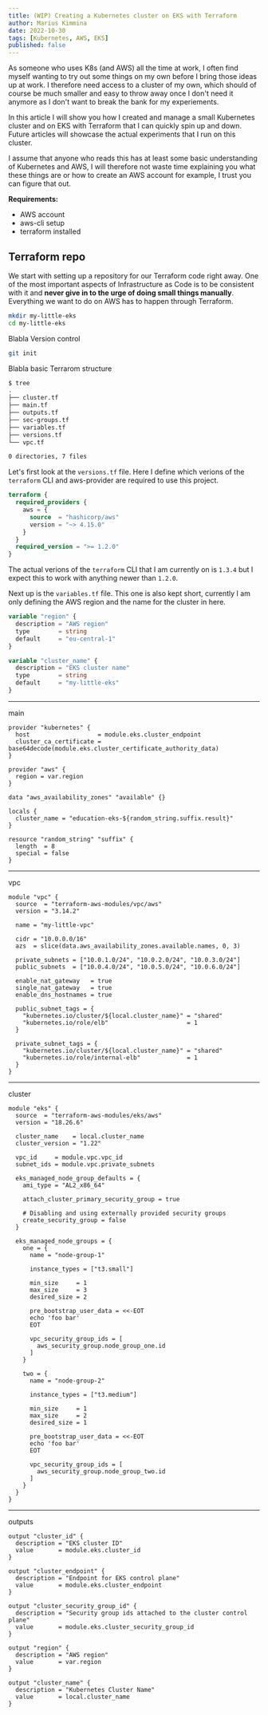 ```yaml
---
title: (WIP) Creating a Kubernetes cluster on EKS with Terraform
author: Marius Kimmina
date: 2022-10-30
tags: [Kubernetes, AWS, EKS]
published: false
---
```


As someone who uses K8s (and AWS) all the time at work, I often find myself wanting to try out some things on my own before I bring those ideas up at work. 
I therefore need access to a cluster of my own, which should of course be much smaller and easy to throw away once I don't need it anymore as I don't want to break the bank for my experiements.

In this article I will show you how I created and manage a small Kubernetes cluster and on EKS with Terraform that I can quickly spin up and down. Future articles will showcase the actual experiments that I run on this cluster.

I assume that anyone who reads this has at least some basic understanding of Kubernetes and AWS, I will therefore not waste time explaining you what these things are or how to create an AWS account for example, I trust you can figure that out.

**Requirements:**
* AWS account
* aws-cli setup
* terraform installed


## Terraform repo

We start with setting up a repository for our Terraform code right away. One of the most important aspects of Infrastructure as Code is to be consistent with it and **never give in to the urge of doing small things manually**. Everything we want to do on AWS has to happen through Terraform.

```bash
mkdir my-little-eks
cd my-little-eks
```

Blabla Version control

```bash
git init 
```

Blabla basic Terrarom structure

```bash
$ tree
.
├── cluster.tf
├── main.tf
├── outputs.tf
├── sec-groups.tf
├── variables.tf
├── versions.tf
└── vpc.tf

0 directories, 7 files
```

Let's first look at the `versions.tf` file. Here I define which verions of the `terraform` CLI and aws-provider are required to use this project.

```tf
terraform {
  required_providers {
    aws = {
      source  = "hashicorp/aws"
      version = "~> 4.15.0"
    }
  }
  required_version = ">= 1.2.0"
}
```

The actual verions of the `terraform` CLI that I am currently on is `1.3.4` but I expect this to work with anything newer than `1.2.0`. 

Next up is the `variables.tf` file. This one is also kept short, currently I am only defining the AWS region and the name for the cluster in here.

```tf
variable "region" {
  description = "AWS region"
  type        = string
  default     = "eu-central-1"
}

variable "cluster_name" {
  description = "EKS cluster name"
  type        = string
  default     = "my-little-eks"
}
```

---
main

```
provider "kubernetes" {
  host                   = module.eks.cluster_endpoint
  cluster_ca_certificate = base64decode(module.eks.cluster_certificate_authority_data)
}

provider "aws" {
  region = var.region
}

data "aws_availability_zones" "available" {}

locals {
  cluster_name = "education-eks-${random_string.suffix.result}"
}

resource "random_string" "suffix" {
  length  = 8
  special = false
}
```

---
vpc

```
module "vpc" {
  source  = "terraform-aws-modules/vpc/aws"
  version = "3.14.2"

  name = "my-little-vpc"

  cidr = "10.0.0.0/16"
  azs  = slice(data.aws_availability_zones.available.names, 0, 3)

  private_subnets = ["10.0.1.0/24", "10.0.2.0/24", "10.0.3.0/24"]
  public_subnets  = ["10.0.4.0/24", "10.0.5.0/24", "10.0.6.0/24"]

  enable_nat_gateway   = true
  single_nat_gateway   = true
  enable_dns_hostnames = true

  public_subnet_tags = {
    "kubernetes.io/cluster/${local.cluster_name}" = "shared"
    "kubernetes.io/role/elb"                      = 1
  }

  private_subnet_tags = {
    "kubernetes.io/cluster/${local.cluster_name}" = "shared"
    "kubernetes.io/role/internal-elb"             = 1
  }
}
```

---
cluster

```
module "eks" {
  source  = "terraform-aws-modules/eks/aws"
  version = "18.26.6"

  cluster_name    = local.cluster_name
  cluster_version = "1.22"

  vpc_id     = module.vpc.vpc_id
  subnet_ids = module.vpc.private_subnets

  eks_managed_node_group_defaults = {
    ami_type = "AL2_x86_64"

    attach_cluster_primary_security_group = true

    # Disabling and using externally provided security groups
    create_security_group = false
  }

  eks_managed_node_groups = {
    one = {
      name = "node-group-1"

      instance_types = ["t3.small"]

      min_size     = 1
      max_size     = 3
      desired_size = 2

      pre_bootstrap_user_data = <<-EOT
      echo 'foo bar'
      EOT

      vpc_security_group_ids = [
        aws_security_group.node_group_one.id
      ]
    }

    two = {
      name = "node-group-2"

      instance_types = ["t3.medium"]

      min_size     = 1
      max_size     = 2
      desired_size = 1

      pre_bootstrap_user_data = <<-EOT
      echo 'foo bar'
      EOT

      vpc_security_group_ids = [
        aws_security_group.node_group_two.id
      ]
    }
  }
}
```

---
outputs

```
output "cluster_id" {
  description = "EKS cluster ID"
  value       = module.eks.cluster_id
}

output "cluster_endpoint" {
  description = "Endpoint for EKS control plane"
  value       = module.eks.cluster_endpoint
}

output "cluster_security_group_id" {
  description = "Security group ids attached to the cluster control plane"
  value       = module.eks.cluster_security_group_id
}

output "region" {
  description = "AWS region"
  value       = var.region
}

output "cluster_name" {
  description = "Kubernetes Cluster Name"
  value       = local.cluster_name
}
```



